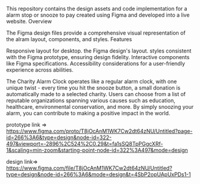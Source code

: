 This repository contains the design assets and code implementation for a alarm stop or snooze to pay  created using Figma and developed into a live website. Overview

The Figma design files provide a comprehensive visual representation of the alram  layout, components, and styles. Features

Responsive layout for desktop. the Figma design's layout. styles consistent with the Figma prototype, ensuring design fidelity. Interactive components like Figma specifications. Accessibility considerations for a user-friendly experience across abilities.

The Charity Alarm Clock operates like a regular alarm clock, with one unique twist - every time you hit the snooze button, a small donation is automatically made to a selected charity. Users can choose from a list of reputable organizations spanning various causes such as education, healthcare, environmental conservation, and more. By simply snoozing your alarm, you can contribute to making a positive impact in the world.

prototype link => https://www.figma.com/proto/T8jOcAnM1WK7Cw2dt64zNU/Untitled?page-id=266%3A6&type=design&node-id=322-497&viewport=-2896%2C524%2C0.29&t=fa1sSQ8TpPGgcXRf-1&scaling=min-zoom&starting-point-node-id=322%3A497&mode=design

design link=> https://www.figma.com/file/T8jOcAnM1WK7Cw2dt64zNU/Untitled?type=design&node-id=266%3A6&mode=design&t=4SbP2opUApUxPDs1-1
